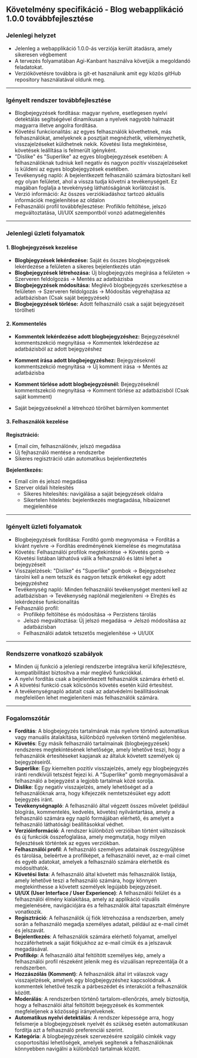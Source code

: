
## Követelmény specifikáció - Blog webapplikáció 1.0.0 továbbfejlesztése

### Jelenlegi helyzet
- Jelenleg a webapplikáció 1.0.0-ás verziója került átadásra, amely sikeresen végbement
- A tervezés folyamatában Agi-Kanbant használva követjük a megoldandó feladatokat.
- Verziókövetésre továbbra is git-et használunk amit egy közös gitHub repository használatával oldunk meg.

***

### Igényelt rendszer továbbfejlesztése
- Blogbejegyzések fordítása: magyar nyelvre, esetlegesen nyelvi detektálás segítségével dinamikusan
a nyelvek nagyobb halmazát magyarra illetve angolra fordítása.
- Követési funkcionalitás: az egyes felhasználók követhetnek, más felhasználókat, amelyeknek a posztjait megnézhetik,
véleményezhetik, visszajelzéseket küldhetnek nekik.
Követési lista megtekintése, követések leállítása is felmerült igényként.
- "Dislike" és "Superlike" az egyes blogbejegyzések esetében: A felhasználóknak tudniuk kell negatív és nagyon pozitív visszajelzéseket is küldeni
az egyes blogbejegyzések esetében.
- Tevékenység napló: A bejelentkezett felhasználó számára biztosítani kell egy olyan felületet, ahol a vissza tudja követni a tevékenységeit.
Ez magában foglalja a tevekénység láthatóságának korlátozást is. 
- Verzió információ: Az összes verziókiadáshoz tartozó aktuális információk megjelenítése az oldalon
- Felhasználói profil továbbfejlesztése: Profilklo feltöltése, jelszó megváltoztatása, UI/UIX szempontból vonzó adatmegjelenítés


***

### Jelenlegi üzleti folyamatok
#### 1. Blogbejegyzések kezelése
* **Blogbjegyzések lekérdezése:** Saját és összes blogbejegyzések lekérdezése a felületen a sikeres bejelentkezés után
* **Blogbejegyzések létrehozása:** Új blogbejegyzés megírása a felületen -> Szerveren feldolgozás -> Mentés az adatbázisba
* **Blogbejegyzések módosítása:** Meglévő blogbejegyzés szerkesztése a felületen -> Szerveren feldolgozás -> Módosítás végrehajtása az adatbázisban (Csak saját bejegyzések)
* **Blogbejegyzések törlése:** Adott felhasználó csak a saját bejegyzéseit törölheti

#### 2. Kommentelés

* **Kommentek lekérdezése adott blogbejegyzéshez:** Bejegyzéseknél kommentszekció megnyitása -> Kommentek lekérdezése az adatbázisból az adott bejegyzéshez
* **Komment írása adott blogbejegyzéshez:** Bejegyzéseknél kommentszekció megnyitása -> Új komment írása -> Mentés az adatbázisba
* **Komment törlése adott blogbejegyzésnél:** Bejegyzéseknél kommentszekció megnyitása -> Komment törlése az adatbázisból (Csak saját komment)

* Saját bejegyzéseknél a létrehozó törölhet bármilyen kommentet

#### 3. Felhasználók kezelése
**Regisztráció:**
* Email cím, felhasználónév, jelszó megadása
* Új fejhasználó mentése a rendszerbe
* Sikeres regisztráció után automatikus bejelentkeztetés

**Bejelentkezés:**
* Email cím és jelszó megadása
* Szerver oldali hitelesítés
  * Sikeres hitelesítés: navigálása a saját bejegyzések oldalra
  * Sikertelen hiteletés: bejelentkezés megtagadása, hibaüzenet megjelenítése


***

### Igényelt üzleti folyamatok
* Blogbejegyzések fordítása: Fordító gomb megnyomása -> Fordítás a kívánt nyelvre -> Fordítás eredményének kiemelése és megmutatása
* Követés: Felhasználói profilok megtekintése -> Követés gomb -> Követési listában láthatóvá válik a felhasználó és látni lehet a bejegyzéseit
* Visszajelzések: "Dislike" és "Superlike" gombok -> Bejegyzésehez tárolni kell a nem tetszik és nagyon tetszik értékeket egy adott bejegyzéshez
* Tevékenység napló: Minden felhasználói tevékenységet menteni kell az adatbázisban -> Tevékenység naplónál megjeleníteni -> Elrejtés és lekérdezése funkcionalitás
* Felhasználó profil:
  * Profilkép feltöltése és módosítása -> Perzistens tárolás
  * Jelszó megváltoztása: Új jelszó megadása -> Jelszó módosítása az adatbázisban
  * Felhasználói adatok tetszetős megjelenítése -> UI/UIX

---

### Rendszerre vonatkozó szabályok

- Minden új funkció a jelenlegi rendszerbe integrálva kerül kifejlesztésre, kompatibilitást biztosítva a már meglévő funkciókkal.
- A nyelvi fordítás csak a bejelentkezett felhasználók számára érhető el.
- A követési funkció csak kölcsönös követés esetén küld értesítést.
- A tevékenységnapló adatait csak az adatvédelmi beállításoknak megfelelően lehet megjeleníteni más felhasználók számára.

---

### Fogalomszótár

- **Fordítás**: A blogbejegyzés tartalmának más nyelvre történő automatikus vagy manuális átalakítása, különböző nyelveken történő megjelenítése.
- **Követés**: Egy másik felhasználó tartalmainak (blogbejegyzések) rendszeres megtekintésének lehetősége, amely lehetővé teszi, hogy a felhasználók értesítéseket kapjanak az általuk követett személyek új bejegyzéseiről.
- **Superlike**: Egy kiemelten pozitív visszajelzés, amely egy blogbejegyzés iránti rendkívüli tetszést fejezi ki. A "Superlike" gomb megnyomásával a felhasználó a bejegyzést a legjobb tartalmak közé sorolja.
- **Dislike**: Egy negatív visszajelzés, amely lehetőséget ad a felhasználóknak arra, hogy kifejezzék nemtetszésüket egy adott bejegyzés iránt.
- **Tevékenységnapló**: A felhasználó által végzett összes művelet (például blogírás, kommentelés, kedvelés, követés) nyilvántartása, amely a felhasználó számára egy napló formájában elérhető, és amelyet a felhasználó láthatósági beállításokkal védhet.
- **Verzióinformáció**: A rendszer különböző verzióiban történt változások és új funkciók összefoglalása, amely megmutatja, hogy milyen fejlesztések történtek az egyes verziókban.
- **Felhasználói profil**: A felhasználó személyes adatainak összegyűjtése és tárolása, beleértve a profilképet, a felhasználói nevet, az e-mail címet és egyéb adatokat, amelyek a felhasználó számára elérhetők és módosíthatók.
- **Követési lista**: A felhasználó által követett más felhasználók listája, amely lehetővé teszi a felhasználó számára, hogy könnyen megtekinthesse a követett személyek legújabb bejegyzéseit.
- **UI/UX (User Interface / User Experience)**: A felhasználói felület és a felhasználói élmény kialakítása, amely az applikáció vizuális megjelenésére, navigációjára és a felhasználók által tapasztalt élményre vonatkozik.
- **Regisztráció**: A felhasználók új fiók létrehozása a rendszerben, amely során a felhasználó megadja személyes adatait, például az e-mail címét és jelszavát.
- **Bejelentkezés**: A felhasználók számára elérhető folyamat, amellyel hozzáférhetnek a saját fiókjukhoz az e-mail címük és a jelszavuk megadásával.
- **Profilkép**: A felhasználó által feltöltött személyes kép, amely a felhasználói profil részeként jelenik meg és vizuálisan reprezentálja őt a rendszerben.
- **Hozzászólás (Komment)**: A felhasználók által írt válaszok vagy visszajelzések, amelyek egy blogbejegyzéshez kapcsolódnak. A kommentek lehetővé teszik a párbeszédet és interakciót a felhasználók között.
- **Moderálás**: A rendszerben történő tartalom-ellenőrzés, amely biztosítja, hogy a felhasználói által feltöltött bejegyzések és kommentek megfeleljenek a közösségi irányelveknek.
- **Automatikus nyelvi detektálás**: A rendszer képessége arra, hogy felismerje a blogbejegyzések nyelvét és szükség esetén automatikusan fordítja azt a felhasználó preferenciái szerint.
- **Kategória**: A blogbejegyzések szervezésére szolgáló címkék vagy csoportosítási lehetőségek, amelyek segítenek a felhasználóknak könnyebben navigálni a különböző tartalmak között.